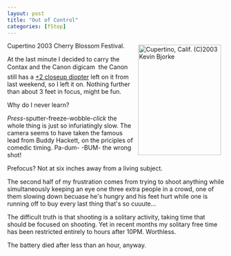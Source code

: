 ```yaml
---
layout: post
title: "Out of Control"
categories: [fStop]
---
```

<a href="/photo/salon/bjorke_power.html"><img src="http://www.botzilla.com/bpix/IMG_7986.jpg" height=256 width=192 hspace=8 vspace=6 align="right" title="Cupertino, Calif. (C)2003 Kevin Bjorke" border=0></a>Cupertino 2003 Cherry Blossom Festival.

At the last minute I decided to carry the Contax and the Canon digicam &#151; the Canon still has a <a href="/photo/G1diopter.html">+2 closeup diopter</a> left on it from last weekend, so I left it on. Nothing further than about 3 feet in focus, might be fun.

Why do I never learn?

<i>Press</i>-sputter-freeze-wobble-<i>click</i> the whole thing is just so infuriatingly slow. The camera seems to have taken the famous lead from Buddy Hackett, on the priciples of comedic timing. Pa-dum- -BUM- the wrong shot!

Prefocus? Not at six inches away from a living subject.

The second half of my frustration comes from trying to shoot anything while simultaneously keeping an eye one three extra people in a crowd, one of them slowing down becuase he's hungry and his feet hurt while one is running off to buy every last thing that's so cuuute... 

The difficult truth is that shooting is a solitary activity, taking time that should be focused on shooting. Yet in recent months my solitary free time has been restricted entirely to hours after 10PM. Worthless.

The battery died after less than an hour, anyway.

<!--more-->

